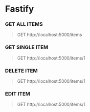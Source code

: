 # Fastify

### GET ALL ITEMS
> GET http://localhost:5000/items

### GET SINGLE ITEM
> GET http://localhost:5000/items/1 

### DELETE ITEM
> GET http://localhost:5000/items/1 

### EDIT ITEM
> GET http://localhost:5000/items/1 

